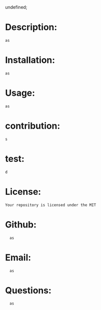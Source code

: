 
undefined;

# Description:
    as

# Installation:
    as
   
# Usage:
    as
    
# contribution:
    s
        
# test:
    d
     
# License:
    Your repository is licensed under the MIT 
   
# Github:  
      as
     
# Email: 
      as

# Questions: 
      as

    